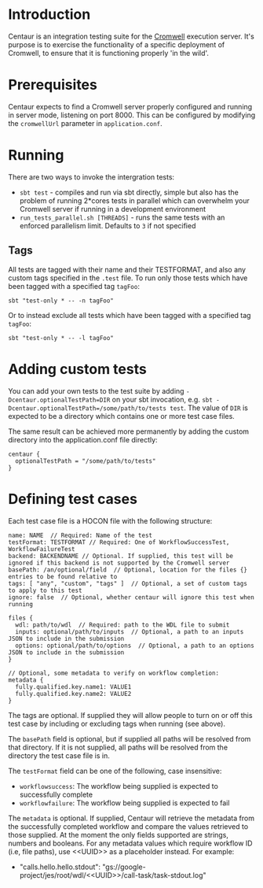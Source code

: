 # Introduction
Centaur is an integration testing suite for the [Cromwell](http://github.com/broadinstitute/cromwell) execution server.  It's purpose is to exercise the functionality of a specific deployment of Cromwell, to ensure that it is functioning properly 'in the wild'.  

# Prerequisites

Centaur expects to find a Cromwell server properly configured and running in server mode, listening on port 8000.  This can be configured by modifying the `cromwellUrl` parameter in `application.conf`.

# Running

There are two ways to invoke the intergration tests:
* `sbt test` - compiles and run via sbt directly, simple but also has the problem of running 2*cores tests in parallel which can overwhelm your Cromwell server if running in a development environment
* `run_tests_parallel.sh [THREADS]` - runs the same tests with an enforced parallelism limit.  Defaults to `3` if not specified

## Tags

All tests are tagged with their name and their TESTFORMAT, and also any custom tags specified in the `.test` file.
To run only those tests which have been tagged with a specified tag `tagFoo`:
```
sbt "test-only * -- -n tagFoo"
```

Or to instead exclude all tests which have been tagged with a specified tag `tagFoo`:
```
sbt "test-only * -- -l tagFoo"
```

# Adding custom tests

You can add your own tests to the test suite by adding `-Dcentaur.optionalTestPath=DIR` on your sbt invocation, 
e.g. `sbt -Dcentaur.optionalTestPath=/some/path/to/tests test`. The value of `DIR` is expected to be a directory
which contains one or more test case files.
 
The same result can be achieved more permanently by adding the custom directory into the application.conf file directly: 
```
centaur {
  optionalTestPath = "/some/path/to/tests"
}
```

# Defining test cases

Each test case file is a HOCON file with the following structure:
```
name: NAME  // Required: Name of the test
testFormat: TESTFORMAT // Required: One of WorkflowSuccessTest, WorkflowFailureTest
backend: BACKENDNAME // Optional. If supplied, this test will be ignored if this backend is not supported by the Cromwell server
basePath: /an/optional/field  // Optional, location for the files {} entries to be found relative to
tags: [ "any", "custom", "tags" ]  // Optional, a set of custom tags to apply to this test
ignore: false  // Optional, whether centaur will ignore this test when running

files {
  wdl: path/to/wdl  // Required: path to the WDL file to submit
  inputs: optional/path/to/inputs  // Optional, a path to an inputs JSON to include in the submission
  options: optional/path/to/options  // Optional, a path to an options JSON to include in the submission
}

// Optional, some metadata to verify on workflow completion:
metadata {
  fully.qualified.key.name1: VALUE1
  fully.qualified.key.name2: VALUE2
}
```

The tags are optional. If supplied they will allow people to turn on or off this test case by including or excluding tags when running (see above).

The `basePath` field is optional, but if supplied all paths will be resolved from that directory. If it is not supplied, all paths will be resolved from the directory the test case file is in.

The `testFormat` field can be one of the following, case insensitive:
* `workflowsuccess`: The workflow being supplied is expected to successfully complete
* `workflowfailure`: The workflow being supplied is expected to fail

The `metadata` is optional. If supplied, Centaur will retrieve the metadata from the successfully completed workflow and compare the values retrieved to those supplied. At the moment the only fields supported are strings, numbers and booleans.
For any metadata values which require workflow ID (i.e, file paths), use <\<UUID>> as a placeholder instead. For example:
* "calls.hello.hello.stdout": "gs://google-project/jes/root/wdl/<\<UUID>>/call-task/task-stdout.log"



